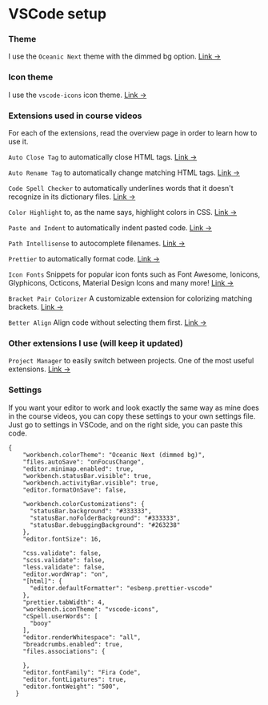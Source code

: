 # VSCode setup

### Theme

I use the `Oceanic Next` theme with the dimmed bg option. [Link &rarr;](https://marketplace.visualstudio.com/items?itemName=naumovs.theme-oceanicnext)

### Icon theme

I use the `vscode-icons` icon theme. [Link &rarr;](https://marketplace.visualstudio.com/items?itemName=vscode-icons-team.vscode-icons)

### Extensions used in course videos

For each of the extensions, read the overview page in order to learn how to use it.

`Auto Close Tag` to automatically close HTML tags. [Link &rarr;](https://marketplace.visualstudio.com/items?itemName=formulahendry.auto-close-tag)

`Auto Rename Tag` to automatically change matching HTML tags. [Link &rarr;](https://marketplace.visualstudio.com/items?itemName=formulahendry.auto-rename-tag)

`Code Spell Checker` to automatically underlines words that it doesn't recognize in its dictionary files. [Link &rarr;](https://marketplace.visualstudio.com/items?itemName=streetsidesoftware.code-spell-checker)

`Color Highlight` to, as the name says, highlight colors in CSS. [Link &rarr;](https://marketplace.visualstudio.com/items?itemName=naumovs.color-highlight)

`Paste and Indent` to automatically indent pasted code. [Link &rarr;](https://marketplace.visualstudio.com/items?itemName=Rubymaniac.vscode-paste-and-indent)

`Path Intellisense` to autocomplete filenames. [Link &rarr;](https://marketplace.visualstudio.com/items?itemName=christian-kohler.path-intellisense)

`Prettier` to automatically format code. [Link &rarr;](https://marketplace.visualstudio.com/items?itemName=esbenp.prettier-vscode)

`Icon Fonts` Snippets for popular icon fonts such as Font Awesome, Ionicons, Glyphicons, Octicons, Material Design Icons and many more! [Link &rarr;](https://marketplace.visualstudio.com/items?itemName=idleberg.icon-fonts)

`Bracket Pair Colorizer` A customizable extension for colorizing matching brackets. [Link &rarr;](https://marketplace.visualstudio.com/items?itemName=CoenraadS.bracket-pair-colorizer)

`Better Align` Align code without selecting them first. [Link &rarr;](https://marketplace.visualstudio.com/items?itemName=wwm.better-align)

### Other extensions I use (will keep it updated) 

`Project Manager` to easily switch between projects. One of the most useful extensions. [Link &rarr;](https://marketplace.visualstudio.com/items?itemName=alefragnani.project-manager)

### Settings

If you want your editor to work and look exactly the same way as mine does in the course videos, you can copy these settings to your own settings file. Just go to settings in VSCode, and on the right side, you can paste this code.

```
{
    "workbench.colorTheme": "Oceanic Next (dimmed bg)",
    "files.autoSave": "onFocusChange",
    "editor.minimap.enabled": true,
    "workbench.statusBar.visible": true,
    "workbench.activityBar.visible": true,
    "editor.formatOnSave": false,
  
    "workbench.colorCustomizations": {
      "statusBar.background": "#333333",
      "statusBar.noFolderBackground": "#333333",
      "statusBar.debuggingBackground": "#263238"
    },
    "editor.fontSize": 16,
  
    "css.validate": false,
    "scss.validate": false,
    "less.validate": false,
    "editor.wordWrap": "on",
    "[html]": {
      "editor.defaultFormatter": "esbenp.prettier-vscode"
    },
    "prettier.tabWidth": 4,
    "workbench.iconTheme": "vscode-icons",
    "cSpell.userWords": [
      "booy"
    ],
    "editor.renderWhitespace": "all",
    "breadcrumbs.enabled": true,
    "files.associations": {
    
    },
    "editor.fontFamily": "Fira Code", 
    "editor.fontLigatures": true,
    "editor.fontWeight": "500",
  }

```
